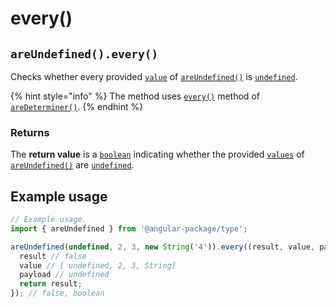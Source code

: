 # every()

## `areUndefined().every()`

Checks whether every provided [`value`](./#...values-any) of [`areUndefined()`](./) is [`undefined`](https://developer.mozilla.org/en-US/docs/Web/JavaScript/Reference/Global\_Objects/undefined).

{% hint style="info" %}
The method uses [`every()`](../aredeterminer/every.md) method of [`areDeterminer()`](../aredeterminer/).
{% endhint %}

### Returns

The **return value** is a [`boolean`](https://developer.mozilla.org/en-US/docs/Web/JavaScript/Reference/Global\_Objects/Boolean) indicating whether the provided [`values`](./#...values-any) of [`areUndefined()`](./) are [`undefined`](https://developer.mozilla.org/en-US/docs/Web/JavaScript/Reference/Global\_Objects/undefined).

## Example usage

```typescript
// Example usage.
import { areUndefined } from '@angular-package/type';

areUndefined(undefined, 2, 3, new String('4')).every((result, value, payload) => {
  result // false
  value // [ undefined, 2, 3, String]
  payload // undefined
  return result;
}); // false, boolean
```
